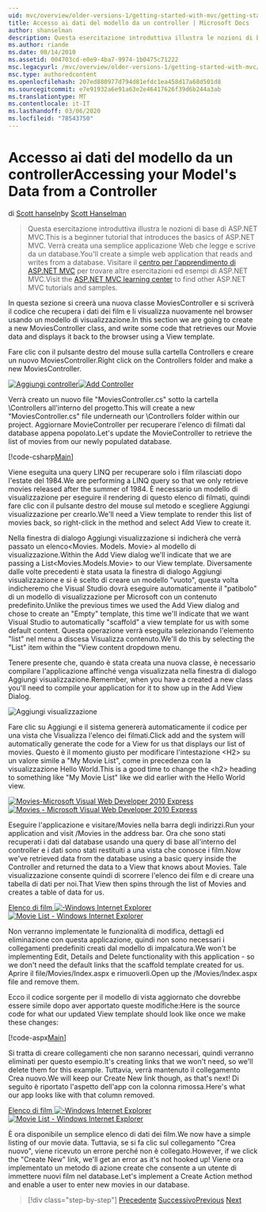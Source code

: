 ```yaml
---
uid: mvc/overview/older-versions-1/getting-started-with-mvc/getting-started-with-mvc-part5
title: Accesso ai dati del modello da un controller | Microsoft Docs
author: shanselman
description: Questa esercitazione introduttiva illustra le nozioni di base di ASP.NET MVC. Creare una semplice applicazione Web che legge e scrive da un database.
ms.author: riande
ms.date: 08/14/2010
ms.assetid: 004703cd-e0e9-4ba7-9974-1b0475c71222
msc.legacyurl: /mvc/overview/older-versions-1/getting-started-with-mvc/getting-started-with-mvc-part5
msc.type: authoredcontent
ms.openlocfilehash: 207ed880977d794d81efdc1ea458d17a68d501d8
ms.sourcegitcommit: e7e91932a6e91a63e2e46417626f39d6b244a3ab
ms.translationtype: MT
ms.contentlocale: it-IT
ms.lasthandoff: 03/06/2020
ms.locfileid: "78543750"
---
```

# <a name="accessing-your-models-data-from-a-controller"></a><span data-ttu-id="85534-104">Accesso ai dati del modello da un controller</span><span class="sxs-lookup"><span data-stu-id="85534-104">Accessing your Model's Data from a Controller</span></span>

<span data-ttu-id="85534-105">di [Scott hanseln](https://github.com/shanselman)</span><span class="sxs-lookup"><span data-stu-id="85534-105">by [Scott Hanselman](https://github.com/shanselman)</span></span>

> <span data-ttu-id="85534-106">Questa esercitazione introduttiva illustra le nozioni di base di ASP.NET MVC.</span><span class="sxs-lookup"><span data-stu-id="85534-106">This is a beginner tutorial that introduces the basics of ASP.NET MVC.</span></span> <span data-ttu-id="85534-107">Verrà creata una semplice applicazione Web che legge e scrive da un database.</span><span class="sxs-lookup"><span data-stu-id="85534-107">You'll create a simple web application that reads and writes from a database.</span></span> <span data-ttu-id="85534-108">Visitare il [centro per l'apprendimento di ASP.NET MVC](../../../index.md) per trovare altre esercitazioni ed esempi di ASP.NET MVC.</span><span class="sxs-lookup"><span data-stu-id="85534-108">Visit the [ASP.NET MVC learning center](../../../index.md) to find other ASP.NET MVC tutorials and samples.</span></span>

<span data-ttu-id="85534-109">In questa sezione si creerà una nuova classe MoviesController e si scriverà il codice che recupera i dati dei film e li visualizza nuovamente nel browser usando un modello di visualizzazione.</span><span class="sxs-lookup"><span data-stu-id="85534-109">In this section we are going to create a new MoviesController class, and write some code that retrieves our Movie data and displays it back to the browser using a View template.</span></span>

<span data-ttu-id="85534-110">Fare clic con il pulsante destro del mouse sulla cartella Controllers e creare un nuovo MoviesController.</span><span class="sxs-lookup"><span data-stu-id="85534-110">Right click on the Controllers folder and make a new MoviesController.</span></span>

<span data-ttu-id="85534-111">[![Aggiungi controller](getting-started-with-mvc-part5/_static/image2.png)](getting-started-with-mvc-part5/_static/image1.png)</span><span class="sxs-lookup"><span data-stu-id="85534-111">[![Add Controller](getting-started-with-mvc-part5/_static/image2.png)](getting-started-with-mvc-part5/_static/image1.png)</span></span>

<span data-ttu-id="85534-112">Verrà creato un nuovo file "MoviesController.cs" sotto la cartella \Controllers all'interno del progetto.</span><span class="sxs-lookup"><span data-stu-id="85534-112">This will create a new "MoviesController.cs" file underneath our \Controllers folder within our project.</span></span> <span data-ttu-id="85534-113">Aggiornare MovieController per recuperare l'elenco di filmati dal database appena popolato.</span><span class="sxs-lookup"><span data-stu-id="85534-113">Let's update the MovieController to retrieve the list of movies from our newly populated database.</span></span>

[!code-csharp[Main](getting-started-with-mvc-part5/samples/sample1.cs)]

<span data-ttu-id="85534-114">Viene eseguita una query LINQ per recuperare solo i film rilasciati dopo l'estate del 1984.</span><span class="sxs-lookup"><span data-stu-id="85534-114">We are performing a LINQ query so that we only retrieve movies released after the summer of 1984.</span></span> <span data-ttu-id="85534-115">È necessario un modello di visualizzazione per eseguire il rendering di questo elenco di filmati, quindi fare clic con il pulsante destro del mouse sul metodo e scegliere Aggiungi visualizzazione per crearlo.</span><span class="sxs-lookup"><span data-stu-id="85534-115">We'll need a View template to render this list of movies back, so right-click in the method and select Add View to create it.</span></span>

<span data-ttu-id="85534-116">Nella finestra di dialogo Aggiungi visualizzazione si indicherà che verrà passato un elenco&lt;Movies. Models. Movie&gt; al modello di visualizzazione.</span><span class="sxs-lookup"><span data-stu-id="85534-116">Within the Add View dialog we'll indicate that we are passing a List&lt;Movies.Models.Movie&gt; to our View template.</span></span> <span data-ttu-id="85534-117">Diversamente dalle volte precedenti è stata usata la finestra di dialogo Aggiungi visualizzazione e si è scelto di creare un modello "vuoto", questa volta indicheremo che Visual Studio dovrà eseguire automaticamente il "patibolo" di un modello di visualizzazione per Microsoft con un contenuto predefinito.</span><span class="sxs-lookup"><span data-stu-id="85534-117">Unlike the previous times we used the Add View dialog and chose to create an "Empty" template, this time we'll indicate that we want Visual Studio to automatically "scaffold" a view template for us with some default content.</span></span> <span data-ttu-id="85534-118">Questa operazione verrà eseguita selezionando l'elemento "list" nel menu a discesa Visualizza contenuto.</span><span class="sxs-lookup"><span data-stu-id="85534-118">We'll do this by selecting the "List" item within the "View content dropdown menu.</span></span>

<span data-ttu-id="85534-119">Tenere presente che, quando è stata creata una nuova classe, è necessario compilare l'applicazione affinché venga visualizzata nella finestra di dialogo Aggiungi visualizzazione.</span><span class="sxs-lookup"><span data-stu-id="85534-119">Remember, when you have a created a new class you'll need to compile your application for it to show up in the Add View Dialog.</span></span>

![Aggiungi visualizzazione](getting-started-with-mvc-part5/_static/image3.png)

<span data-ttu-id="85534-121">Fare clic su Aggiungi e il sistema genererà automaticamente il codice per una vista che Visualizza l'elenco dei filmati.</span><span class="sxs-lookup"><span data-stu-id="85534-121">Click add and the system will automatically generate the code for a View for us that displays our list of movies.</span></span> <span data-ttu-id="85534-122">Questo è il momento giusto per modificare l'intestazione &lt;H2&gt; su un valore simile a "My Movie List", come in precedenza con la visualizzazione Hello World.</span><span class="sxs-lookup"><span data-stu-id="85534-122">This is a good time to change the &lt;h2&gt; heading to something like "My Movie List" like we did earlier with the Hello World view.</span></span>

<span data-ttu-id="85534-123">[![Movies-Microsoft Visual Web Developer 2010 Express](getting-started-with-mvc-part5/_static/image5.png)](getting-started-with-mvc-part5/_static/image4.png)</span><span class="sxs-lookup"><span data-stu-id="85534-123">[![Movies - Microsoft Visual Web Developer 2010 Express](getting-started-with-mvc-part5/_static/image5.png)](getting-started-with-mvc-part5/_static/image4.png)</span></span>

<span data-ttu-id="85534-124">Eseguire l'applicazione e visitare/Movies nella barra degli indirizzi.</span><span class="sxs-lookup"><span data-stu-id="85534-124">Run your application and visit /Movies in the address bar.</span></span> <span data-ttu-id="85534-125">Ora che sono stati recuperati i dati dal database usando una query di base all'interno del controller e i dati sono stati restituiti a una vista che conosce i film.</span><span class="sxs-lookup"><span data-stu-id="85534-125">Now we've retrieved data from the database using a basic query inside the Controller and returned the data to a View that knows about Movies.</span></span> <span data-ttu-id="85534-126">Tale visualizzazione consente quindi di scorrere l'elenco dei film e di creare una tabella di dati per noi.</span><span class="sxs-lookup"><span data-stu-id="85534-126">That View then spins through the list of Movies and creates a table of data for us.</span></span>

<span data-ttu-id="85534-127">[Elenco di film ![-Windows Internet Explorer](getting-started-with-mvc-part5/_static/image7.png)](getting-started-with-mvc-part5/_static/image6.png)</span><span class="sxs-lookup"><span data-stu-id="85534-127">[![Movie List - Windows Internet Explorer](getting-started-with-mvc-part5/_static/image7.png)](getting-started-with-mvc-part5/_static/image6.png)</span></span>

<span data-ttu-id="85534-128">Non verranno implementate le funzionalità di modifica, dettagli ed eliminazione con questa applicazione, quindi non sono necessari i collegamenti predefiniti creati dal modello di impalcatura.</span><span class="sxs-lookup"><span data-stu-id="85534-128">We won't be implementing Edit, Details and Delete functionality with this application - so we don't need the default links that the scaffold template created for us.</span></span> <span data-ttu-id="85534-129">Aprire il file/Movies/Index.aspx e rimuoverli.</span><span class="sxs-lookup"><span data-stu-id="85534-129">Open up the /Movies/Index.aspx file and remove them.</span></span>

<span data-ttu-id="85534-130">Ecco il codice sorgente per il modello di vista aggiornato che dovrebbe essere simile dopo aver apportato queste modifiche:</span><span class="sxs-lookup"><span data-stu-id="85534-130">Here is the source code for what our updated View template should look like once we make these changes:</span></span>

[!code-aspx[Main](getting-started-with-mvc-part5/samples/sample2.aspx)]

<span data-ttu-id="85534-131">Si tratta di creare collegamenti che non saranno necessari, quindi verranno eliminati per questo esempio.</span><span class="sxs-lookup"><span data-stu-id="85534-131">It's creating links that we won't need, so we'll delete them for this example.</span></span> <span data-ttu-id="85534-132">Tuttavia, verrà mantenuto il collegamento Crea nuovo.</span><span class="sxs-lookup"><span data-stu-id="85534-132">We will keep our Create New link though, as that's next!</span></span> <span data-ttu-id="85534-133">Di seguito è riportato l'aspetto dell'app con la colonna rimossa.</span><span class="sxs-lookup"><span data-stu-id="85534-133">Here's what our app looks like with that column removed.</span></span>

<span data-ttu-id="85534-134">[Elenco di film ![-Windows Internet Explorer](getting-started-with-mvc-part5/_static/image9.png)](getting-started-with-mvc-part5/_static/image8.png)</span><span class="sxs-lookup"><span data-stu-id="85534-134">[![Movie List - Windows Internet Explorer](getting-started-with-mvc-part5/_static/image9.png)](getting-started-with-mvc-part5/_static/image8.png)</span></span>

<span data-ttu-id="85534-135">È ora disponibile un semplice elenco di dati dei film.</span><span class="sxs-lookup"><span data-stu-id="85534-135">We now have a simple listing of our movie data.</span></span> <span data-ttu-id="85534-136">Tuttavia, se si fa clic sul collegamento "Crea nuovo", viene ricevuto un errore perché non è collegato.</span><span class="sxs-lookup"><span data-stu-id="85534-136">However, if we click the "Create New" link, we'll get an error as it's not hooked up!</span></span> <span data-ttu-id="85534-137">Viene ora implementato un metodo di azione create che consente a un utente di immettere nuovi film nel database.</span><span class="sxs-lookup"><span data-stu-id="85534-137">Let's implement a Create Action method and enable a user to enter new movies in our database.</span></span>

> [!div class="step-by-step"]
> <span data-ttu-id="85534-138">[Precedente](getting-started-with-mvc-part4.md)
> [Successivo](getting-started-with-mvc-part6.md)</span><span class="sxs-lookup"><span data-stu-id="85534-138">[Previous](getting-started-with-mvc-part4.md)
[Next](getting-started-with-mvc-part6.md)</span></span>
